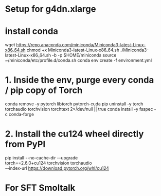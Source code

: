 # Setup for g4dn.xlarge 

# install conda
wget https://repo.anaconda.com/miniconda/Miniconda3-latest-Linux-x86_64.sh
chmod +x Miniconda3-latest-Linux-x86_64.sh
./Miniconda3-latest-Linux-x86_64.sh -b -p $HOME/miniconda
source ~/miniconda/etc/profile.d/conda.sh
conda env create -f environment.yml

# 1. Inside the env, purge every conda / pip copy of Torch
conda remove -y pytorch libtorch pytorch-cuda
pip   uninstall -y torch torchaudio torchvision torchtext 2>/dev/null || true
conda install -y fsspec -c conda-forge

# 2. Install the cu124 wheel directly from PyPI
pip install --no-cache-dir --upgrade \
    torch==2.6.0+cu124 torchvision torchaudio \
    --index-url https://download.pytorch.org/whl/cu124



# For SFT Smoltalk
